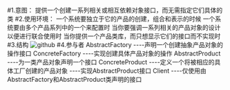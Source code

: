 #1.意图：
提供一个创建一系列相关或相互依赖对象接口，而无需指定它们具体的类
#2.使用环境：
一个系统要独立于它的产品的创建，组合和表示的时候
一个系统要由多个产品系列中的一个来配置时
当你要强调一系列相关的产品对象的设计以便进行联合使用时
当你提供一个产品类库，而只想显示它们的接口而不实现时
#3.结构
![github](https://github.com/IceDcap/Gof-DesignPatterns/blob/tree/master/uml/AbstractFactory.JPG "AbstractFactory")
#4.参与者
    AbstractFactory
        ----声明一个创建抽象产品对象的操作接口
    ConcreteFactory
        ----实现创建具体产品对象的操作
    AbstractProduct
        ----为一类产品对象声明一个接口
    ConcreteProduct
        ----定义一个将被相应的具体工厂创建的产品对象
        ----实现AbstractProduct接口
    Client
        ----仅使用由AbstractFactory和AbstractProduct类声明的接口